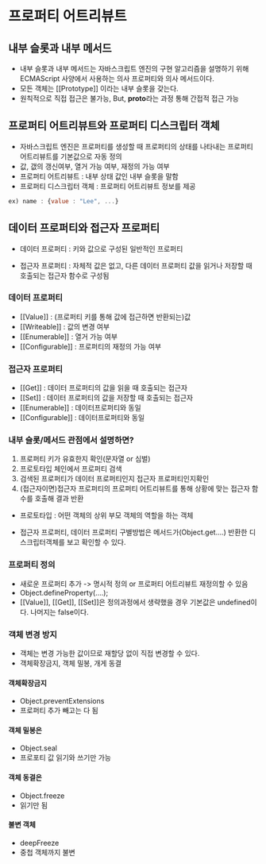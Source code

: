 # 프로퍼티 어트리뷰트

## 내부 슬롯과 내부 메서드

- 내부 슬롯과 내부 메서드는 자바스크립트 엔진의 구현 알고리즘을 설명하기 위해 ECMAScript 사양에서 사용하는 의사 프로퍼티와 의사 메서드이다.
- 모든 객체는 [[Prototype]] 이라는 내부 슬롯을 갖는다.
- 원칙적으로 직접 접근은 불가능, But, **proto**라는 과정 통해 간접적 접근 가능

## 프로퍼티 어트리뷰트와 프로퍼티 디스크립터 객체

- 자바스크립트 엔진은 프로퍼티를 생성할 때 프로퍼티의 상태를 나타내는 프로퍼티 어트리뷰트를 기본값으로 자동 정의
- 값, 갮의 갱신여부, 열거 가능 여부, 재정의 가능 여부
- 프로퍼티 어트리뷰트 : 내부 상태 값인 내부 슬롯을 말함
- 프로퍼티 디스크립터 객체 : 프로퍼티 어트리뷰트 정보를 제공

```javascript
ex) name : {value : "Lee", ...}
```

## 데이터 프로퍼티와 접근자 프로퍼티

- 데이터 프로퍼티 : 키와 값으로 구성된 일반적인 프로퍼티

- 접근자 프로퍼티 : 자체적 값은 없고, 다른 데이터 프로퍼티 값을 읽거나 저장할 때 호출되는 접근자 함수로 구성됨

### 데이터 프로퍼티

- [[Value]] : (프로퍼티 키를 통해 값에 접근하면 반환되는)값
- [[Writeable]] : 값의 변경 여부
- [[Enumerable]] : 열거 가능 여부
- [[Configurable]] : 프로퍼티의 재정의 가능 여부

### 접근자 프로퍼티

- [[Get]] : 데이터 프로퍼티의 값을 읽을 때 호출되는 접근자
- [[Set]] : 데이터 프로퍼티의 값을 저장할 때 호출되는 접근자
- [[Enumerable]] : 데이터프로퍼티와 동일
- [[Configurable]] : 데이터프로퍼티와 동일

### 내부 슬롯/메서드 관점에서 설명하면?

1. 프로퍼티 키가 유효한지 확인(문자열 or 심벌)
2. 프로토타입 체인에서 프로퍼티 검색
3. 검색된 프로퍼티가 데이터 프로퍼티인지 접근자 프로퍼티인지확인
4. (접근자이면)접근자 프로퍼티의 프로퍼티 어트리뷰트를 통해 상황에 맞는 접근자 함수를 호출해 결과 반환

- 프로토타입 : 어떤 객체의 상위 부모 객체의 역할을 하는 객체

* 접근자 프로퍼티, 데이터 프로퍼티 구별방법은 메서드가(Object.get....) 반환한 디스크립터객체를 보고 확인할 수 있다.

### 프로퍼티 정의

- 새로운 프로퍼티 추가 -> 명시적 정의 or 프로퍼티 어트리뷰트 재정의할 수 있음
- Object.defineProperty(....);
- [[Value]], [[Get]], [[Set]]은 정의과정에서 생략했을 경우 기본값은 undefined이다. 나머지는 false이다.

### 객체 변경 방지

- 객체는 변경 가능한 값이므로 재할당 없이 직접 변경할 수 있다.
- 객체확장금지, 객체 밀봉, 개게 동결

#### 객체확장금지

- Object.preventExtensions
- 프로퍼티 추가 빼고는 다 됨

#### 객체 밀봉은

- Object.seal
- 프로포티 값 읽기와 쓰기만 가능

#### 객체 동결은

- Object.freeze
- 읽기만 됨

#### 불변 객체

- deepFreeze
- 중첩 객체까지 불변
